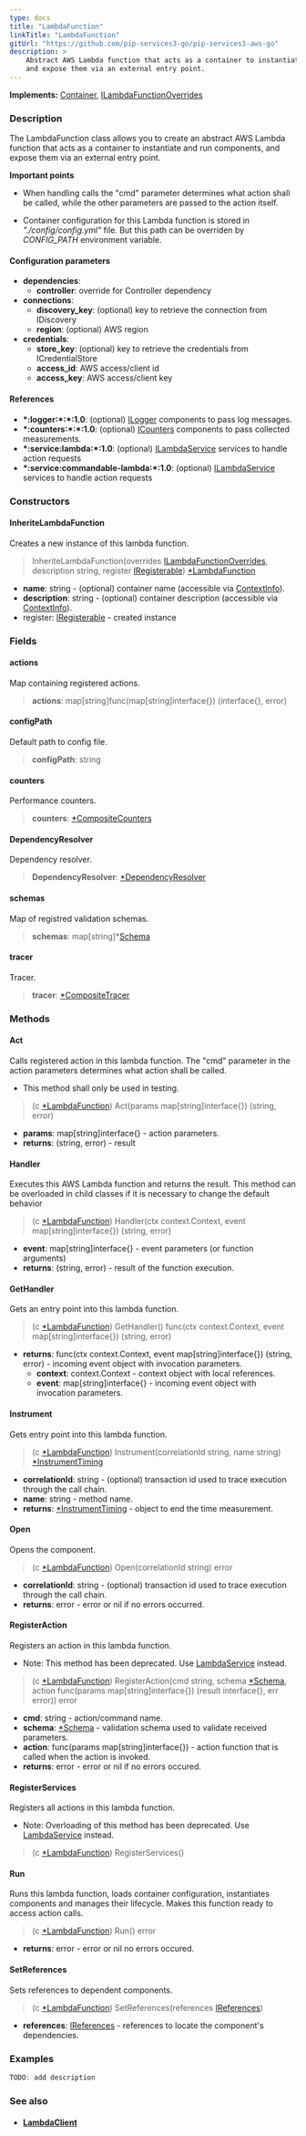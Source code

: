 ```yaml
---
type: docs
title: "LambdaFunction"
linkTitle: "LambdaFunction"
gitUrl: "https://github.com/pip-services3-go/pip-services3-aws-go"
description: >
    Abstract AWS Lambda function that acts as a container to instantiate and run components, 
    and expose them via an external entry point. 
---
```


**Implements:** [Container](../../../container/containers/container), [ILambdaFunctionOverrides](../ilambda_function_overrides)

### Description
The LambdaFunction class allows you to create an abstract AWS Lambda function that acts as a container to instantiate and run components, and expose them via an external entry point.

**Important points**

- When handling calls the "cmd" parameter determines what action shall be called, while the other parameters are passed to the action itself.

- Container configuration for this Lambda function is stored in *"./config/config.yml"* file. But this path can be overriden by *CONFIG_PATH* environment variable.

#### Configuration parameters

- **dependencies**:
    - **controller**: override for Controller dependency
- **connections**:
    - **discovery_key**: (optional) key to retrieve the connection from IDiscovery
    - **region**: (optional) AWS region
- **credentials**:
    - **store_key**: (optional) key to retrieve the credentials from ICredentialStore
    - **access_id**: AWS access/client id
    - **access_key**: AWS access/client key

#### References
- **\*:logger:\*:\*:1.0**: (optional) [ILogger](../../../components/log/ilogger) components to pass log messages.
- **\*:counters:\*:\*:1.0**: (optional) [ICounters](../../../components/count/icounters) components to pass collected measurements.
- **\*:service:lambda:\*:1.0**: (optional) [ILambdaService](../../services/ilambda_service) services to handle action requests
- **\*:service:commandable-lambda:\*:1.0**: (optional) [ILambdaService](../../services/ilambda_service) services to handle action requests

### Constructors

#### InheriteLambdaFunction
Creates a new instance of this lambda function.

> InheriteLambdaFunction(overrides [ILambdaFunctionOverrides](../ilambda_function_overrides), description string, register [IRegisterable](../iregisterable)) [*LambdaFunction]()

- **name**: string - (optional) container name (accessible via [ContextInfo](../../../components/info/context_info)).
- **description**: string - (optional) container description (accessible via [ContextInfo](../../../components/info/context_info)).
- register: [IRegisterable](../iregisterable) - created instance

### Fields

<span class="hide-title-link">

#### actions
Map containing registered actions.
> **actions**: map[string]func(map[string]interface{}) (interface{}, error)

#### configPath
Default path to config file.
> **configPath**: string

#### counters
Performance counters.
> **counters**: [*CompositeCounters](../../../components/count/composite_counters)

#### DependencyResolver
Dependency resolver.
> **DependencyResolver**: [*DependencyResolver](../../../commons/refer/dependency_resolver)

#### schemas
Map of registred validation schemas.
> **schemas**: map[string]*[Schema](../../../commons/validate/schema)

#### tracer
Tracer.
> **tracer**: [*CompositeTracer](../../../components/trace/composite_tracer)

</span>


### Methods

#### Act
Calls registered action in this lambda function.
The "cmd" parameter in the action parameters determines
what action shall be called.

- This method shall only be used in testing.

> (c [*LambdaFunction]()) Act(params map[string]interface{}) (string, error) 

- **params**: map[string]interface{} - action parameters.
- **returns**: (string, error) - result

#### Handler
Executes this AWS Lambda function and returns the result.
This method can be overloaded in child classes
if it is necessary to change the default behavior

> (c [*LambdaFunction]()) Handler(ctx context.Context, event map[string]interface{}) (string, error)

- **event**: map[string]interface{} - event parameters (or function arguments)
- **returns**: (string, error) - result of the function execution.

#### GetHandler
Gets an entry point into this lambda function.

> (c [*LambdaFunction]()) GetHandler() func(ctx context.Context, event map[string]interface{}) (string, error)

- **returns**: func(ctx context.Context, event map[string]interface{}) (string, error) - incoming event object with invocation parameters.
    - **context**: context.Context - context object with local references.
    - **event**: map[string]interface{} - incoming event object with invocation parameters.


#### Instrument
Gets entry point into this lambda function.

> (c [*LambdaFunction]()) Instrument(correlationId string, name string) [*InstrumentTiming](../../../rpc/services/instrument_timing)

- **correlationId**: string - (optional) transaction id used to trace execution through the call chain.
- **name**: string - method name.
- **returns**: [*InstrumentTiming](../../../rpc/services/instrument_timing) - object to end the time measurement.

#### Open
Opens the component.

> (c [*LambdaFunction]()) Open(correlationId string) error

- **correlationId**: string - (optional) transaction id used to trace execution through the call chain.
- **returns**: error - error or nil if no errors occurred.


#### RegisterAction
Registers an action in this lambda function.
 
- Note: This method has been deprecated. Use [LambdaService](../../services/lambda_service) instead.

> (c [*LambdaFunction]()) RegisterAction(cmd string, schema [*Schema](../../../commons/validate/schema), action func(params map[string]interface{}) (result interface{}, err error)) error

- **cmd**: string - action/command name.
- **schema**: [*Schema](../../../commons/validate/schema) - validation schema used to validate received parameters.
- **action**: func(params map[string]interface{}) - action function that is called when the action is invoked.
- **returns**: error - error or nil if no errors occured.


#### RegisterServices
Registers all actions in this lambda function.

- Note: Overloading of this method has been deprecated. Use [LambdaService](../../services/lambda_service) instead.

> (c [*LambdaFunction]()) RegisterServices()


#### Run
Runs this lambda function, loads container configuration,
instantiates components and manages their lifecycle.
Makes this function ready to access action calls.

> (c [*LambdaFunction]()) Run() error

- **returns**: error - error or nil no errors occured.


#### SetReferences
Sets references to dependent components.

> (c [*LambdaFunction]()) SetReferences(references [IReferences](../../../commons/refer/ireferences))

- **references**: [IReferences](../../../commons/refer/ireferences) - references to locate the component's dependencies.



### Examples

```go
TODO: add description
```

### See also
- #### [LambdaClient](../../clients/lambda_client)
